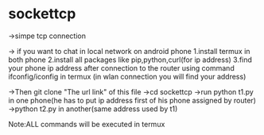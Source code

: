# sockettcp

->simpe tcp connection

-> if you want to chat in local network on android phone
1.install termux in both phone
2.install all packages like pip,python,curl(for ip address)
3.find your phone ip address after connection to the router using command ifconfig/iconfig in termux (in wlan connection you will find your address)

->Then git clone "The url link" of this file
->cd sockettcp
->run python t1.py in one phone(he has to put ip address first of his phone assigned by router) 
->python t2.py in another(same address used by t1)

Note:ALL commands will be executed in termux
